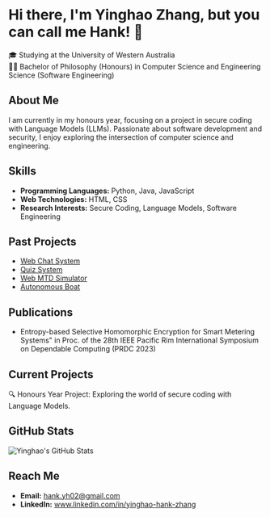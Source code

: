 # Hi there, I'm Yinghao Zhang, but you can call me Hank! 👋

🎓 Studying at the University of Western Australia  
👨‍💻 Bachelor of Philosophy (Honours) in Computer Science and Engineering Science (Software Engineering)  

## About Me

I am currently in my honours year, focusing on a project in secure coding with Language Models (LLMs). Passionate about software development and security, I enjoy exploring the intersection of computer science and engineering.

## Skills

- **Programming Languages:** Python, Java, JavaScript
- **Web Technologies:** HTML, CSS
- **Research Interests:** Secure Coding, Language Models, Software Engineering

## Past Projects
- [Web Chat System](https://github.com/hznkyh/UWA_FAQ_web_chat_system/tree/main)
- [Quiz System](https://github.com/hznkyh/student-quiz-system)
- [Web MTD Simulator](https://github.com/hznkyh/Web_MTD_Sim)
- [Autonomous Boat](https://github.com/hznkyh/autonomous-boat)

## Publications
- Entropy-based Selective Homomorphic Encryption for Smart Metering Systems" in Proc. of the 28th IEEE Pacific Rim International Symposium on Dependable Computing (PRDC 2023)
  
## Current Projects

🔍 Honours Year Project: Exploring the world of secure coding with Language Models.

## GitHub Stats

![Yinghao's GitHub Stats](https://github-readme-stats.vercel.app/api?username=hznkyh&show_icons=true&theme=github_dark)

## Reach Me
- **Email:** hank.yh02@gmail.com
- **LinkedIn:** www.linkedin.com/in/yinghao-hank-zhang
